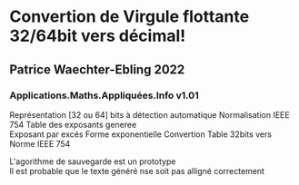 # Convertion de Virgule flottante 32/64bit vers décimal!
## Patrice Waechter-Ebling 2022    
### Applications.Maths.Appliquées.Info      v1.01                                                                                                                                                                 
Représentation [32 ou 64] bits à détection automatique 
Normalisation IEEE 754
Table des exposants generee  
Exposant par excés
Forme exponentielle
Convertion Table 32bits vers Norme IEEE 754

L'agorithme de sauvegarde est un prototype    
Il est probable que le texte généré nse soit pas alligné correctement      

